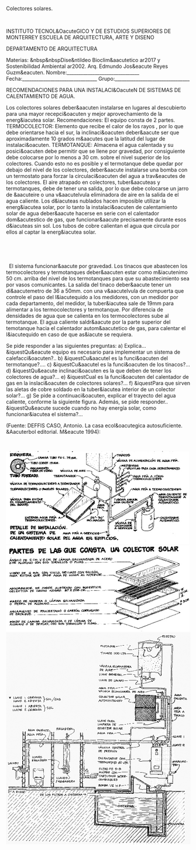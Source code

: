 

Colectores solares.




 


INSTITUTO TECNOL&OacuteGICO Y DE ESTUDIOS SUPERIORES DE MONTERREY 
ESCUELA DE ARQUITECTURA, ARTE Y DISENO 

DEPARTAMENTO DE ARQUITECTURA


 Materias: &nbsp&nbspDise&ntildeo Bioclim&aacutetico ar2017 y Sostenibilidad Ambiental ar2002. 
Arq. Edmundo Jos&eacute Reyes Guzm&eacuten. 
Nombre:_______________________________ 
Fecha:________________________________ 
Grupo:________________________________ 


RECOMENDACIONES PARA UNA INSTALACI&OacuteN DE SISTEMAS DE CALENTAMIENTO DE AGUA. 

 Los colectores solares deber&aacuten instalarse en lugares al descubierto para una mayor recepci&oacuten y mejor aprovechamiento de la energ&iacutea solar. 
Recomendaciones: 
 El equipo consta de 2 partes. 
TERMOCOLECTOR: Elemento que recibe el calor de los rayos , por lo que debe orientarse hacia el sur, la inclinaci&oacuten deber&aacute ser que aproximadamente 10 grados m&aacutes que la latitud del lugar de instalaci&oacuten. 
TERMOTANQUE: Almacena el agua calentada y su posici&oacuten debe permitir que se llene por gravedad, por consiguiente debe colocarse por lo menos a 30 cm. sobre el nivel superior de los colectores.
 Cuando esto no es posible y el termotanque debe quedar por debajo del nivel de los colectores, deber&aacute instalarse una bomba con un termostato para forzar la circulaci&oacuten del agua a trav&eacutes de los colectores. 
El aire atrapado en colectores, tuber&aacuteas y termotanques, debe de tener una salida, por lo que debe colocarse un jarro de &aacuteire o una v&aacutelvula eliminadora de aire en la salida de el agua caliente. 
 Los d&iacuteas nublados hacen imposible utilizar la energ&iacutea solar, por lo tanto la instalaci&oacuten de calentamiento solar de agua deber&aacute hacerse en serie con el calentador dom&acutestico de gas, que funcionar&aacute precisamente durante esos d&iacuteas sin sol.
Los tubos de cobre calientan el agua que circula por ellos al captar la energ&iacutea solar. 


 
 

 
  

 
 El sistema funcionar&aacute por gravedad. Los tinacos que abastecen los termocolectores y termotanques deber&aacuten estar como m&iacutenimo 50 cm. arriba del nivel de los termotanques para que su abastecimiento sea por vasos comunicantes. 
La salida del tinaco deber&aacute tener un di&aacutemetro de 36 a 50mm. con una v&aacutelvula de compuerta que controle el paso del l&iacutequido a los medidores, con un medidor por cada departamento, del medidor, la tuber&iacutea sale de 19mm para alimentar a los termocolectores y termotanque. 
Por diferencia de densidades de agua que se calienta en los termocolectores sube al termotanque. 
El agua caliente saldr&aacute por la parte superior del temotanque hacia el calentador autom&aacutetico de gas, para calentar el l&iacutequido en caso de que as&iacute se requiera. 
 

Se pide responder a las siguientes preguntas: 
a) Explica... &iquestQu&eacute equipo es necesario para implementar un sistema de calefacci&oacuten?..
b) &iquestCu&aacutel es la funci&oacuten del termotanque?....
c) &iquestCu&aacutel es la funci&oacuten de los tinacos?...
d) &iquestQu&eacute inclinaci&oacuten es la que deben de tener los colectores de agua?...
e) &iquestCual es la funci&oacuten del calentador de gas en la inslaci&oacuten de colectores solares?...
f) &iquestPara que sirven las aletas de cobre soldado en la tuber&iacutea interior de un colector solar?...
g) Se pide a continuaci&oacuten, explicar el trayecto del agua caliente, conforme la siguiente figura. Además, se pide responder.. &iquestQu&eacute sucede cuando no hay energía solar, como funcionar&iacutea el sistema?...

 
(Fuente: DEFFIS CASO, Antonio. La casa ecol&oacutegica autosuficiente. &Aacuterbol editorial. M&eacute 1994):



 





<div class="mdl-grid">
<div class="mdl-cell mdl-cell--6-col mdl-typography--text-center">
<img src='./content/4/M4.52/DEEFIS_CASO_001.bmp.jpg'>
</div>
<div class="mdl-cell mdl-cell--6-col mdl-typography--text-center">
<img src='./content/4/M4.52/DEEFIS_CASO_002.bmp.jpg'>
</div>
<div class="mdl-cell mdl-cell--6-col mdl-typography--text-center">
<img src='./content/4/M4.52/Agua.caliente.jpg'>
</div>
</div>